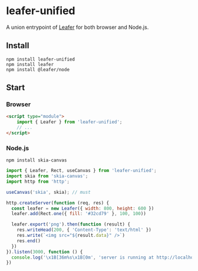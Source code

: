# leafer-unified

A union entrypoint of [Leafer](https://www.leaferjs.com/) for both browser and Node.js.

## Install

```
npm install leafer-unified
npm install leafer
npm install @leafer/node
```

## Start

### Browser

```html
<script type="module">
    import { Leafer } from 'leafer-unified';
    // ...
</script>
```

### Node.js

`npm install skia-canvas`

```js
import { Leafer, Rect, useCanvas } from 'leafer-unified';
import skia from 'skia-canvas';
import http from 'http';

useCanvas('skia', skia); // must

http.createServer(function (req, res) {
  const leafer = new Leafer({ width: 800, height: 600 })
  leafer.add(Rect.one({ fill: '#32cd79' }, 100, 100))

  leafer.export('png').then(function (result) {
    res.writeHead(200, { 'Content-Type': 'text/html' })
    res.write(`<img src="${result.data}" />`)
    res.end()
  })
}).listen(3000, function () {
  console.log('\x1B[36m%s\x1B[0m', 'server is running at http://localhost:3000')
})
```
